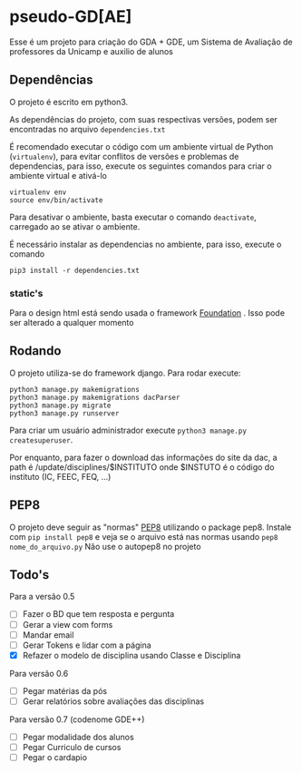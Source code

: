 # pseudo-GD[AE]
Esse é um projeto para criação do GDA + GDE, um Sistema de Avaliação de professores da Unicamp e auxilio de alunos

## Dependências
O projeto é escrito em python3.

As dependências do projeto, com suas respectivas versões, podem ser encontradas no arquivo `dependencies.txt`

É recomendado executar o código com um ambiente virtual de Python (`virtualenv`), para evitar conflitos de versões e problemas de dependencias, para isso, execute os seguintes comandos para criar o ambiente virtual e ativá-lo

```
virtualenv env
source env/bin/activate
```

Para desativar o ambiente, basta executar o comando `deactivate`, carregado ao se ativar o ambiente.

É necessário instalar as dependencias no ambiente, para isso, execute o comando

```
pip3 install -r dependencies.txt
```

### static's
Para o design html está sendo usada o framework [Foundation](http://foundation.zurb.com/sites/docs/) . Isso pode ser alterado a qualquer momento

## Rodando
O projeto utiliza-se do framework django. Para rodar execute:

```
python3 manage.py makemigrations
python3 manage.py makemigrations dacParser
python3 manage.py migrate
python3 manage.py runserver
```

Para criar um usuário administrador execute `python3 manage.py createsuperuser`.

Por enquanto, para fazer o download das informações do site da dac, a path é /update/disciplines/$INSTITUTO
onde $INSTUTO é o código do instituto (IC, FEEC, FEQ, ...)


## PEP8
O projeto deve seguir as "normas" [PEP8](http://pep8.org/) utilizando o package pep8. Instale com `pip install pep8` e veja se o arquivo está nas normas usando `pep8 nome_do_arquivo.py`
Não use o autopep8 no projeto

## Todo's
Para a versão 0.5
- [ ] Fazer o BD que tem resposta e pergunta
- [ ] Gerar a view com forms
- [ ] Mandar email
- [ ] Gerar Tokens e lidar com a página
- [X] Refazer o modelo de disciplina usando Classe e Disciplina

Para versão 0.6
- [ ] Pegar matérias da pós
- [ ] Gerar relatórios sobre avaliações das disciplinas

Para versão 0.7 (codenome GDE++)
- [ ] Pegar modalidade dos alunos
- [ ] Pegar Curriculo de cursos
- [ ] Pegar o cardapio
